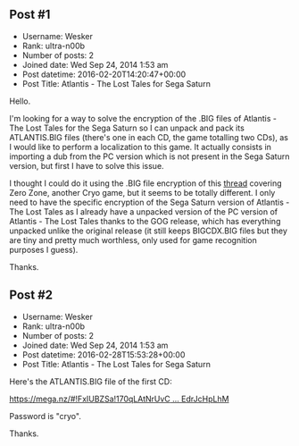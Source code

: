 ## Post #1
- Username: Wesker
- Rank: ultra-n00b
- Number of posts: 2
- Joined date: Wed Sep 24, 2014 1:53 am
- Post datetime: 2016-02-20T14:20:47+00:00
- Post Title: Atlantis - The Lost Tales for Sega Saturn

Hello.

I'm looking for a way to solve the encryption of the .BIG files of Atlantis - The Lost Tales for the Sega Saturn so I can unpack and pack its ATLANTIS.BIG files (there's one in each CD, the game totalling two CDs), as I would like to perform a localization to this game. It actually consists in importing a dub from the PC version which is not present in the Sega Saturn version, but first I have to solve this issue.

I thought I could do it using the .BIG file encryption of this [thread](http://forum.xentax.com/viewtopic.php?f=10&t=3555) covering Zero Zone, another Cryo game, but it seems to be totally different. I only need to have the specific encryption of the Sega Saturn version of Atlantis - The Lost Tales as I already have a unpacked version of the PC version of Atlantis - The Lost Tales thanks to the GOG release, which has everything unpacked unlike the original release (it still keeps BIGCDX.BIG files but they are tiny and pretty much worthless, only used for game recognition purposes I guess).

Thanks.
## Post #2
- Username: Wesker
- Rank: ultra-n00b
- Number of posts: 2
- Joined date: Wed Sep 24, 2014 1:53 am
- Post datetime: 2016-02-28T15:53:28+00:00
- Post Title: Atlantis - The Lost Tales for Sega Saturn

Here's the ATLANTIS.BIG file of the first CD:

[https://mega.nz/#!FxIUBZSa!170qLAtNrUvC ... EdrJcHpLhM](https://mega.nz/#!FxIUBZSa!170qLAtNrUvCpn2zxhc8rQarpLxQNU61-EdrJcHpLhM)

Password is "cryo".

Thanks.
